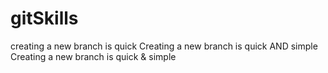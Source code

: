 # gitSkills
creating a new branch is quick
Creating a new branch is quick AND simple
Creating a new branch is quick & simple
